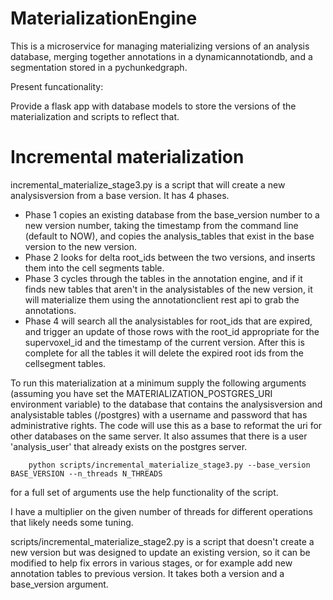 # MaterializationEngine

This is a microservice for managing materializing versions of an analysis database,  merging together annotations in a dynamicannotationdb, and a segmentation stored in a pychunkedgraph.  

Present funcationality:

Provide a flask app with database models to store the versions of the materialization and scripts to reflect that.

# Incremental materialization

incremental_materialize_stage3.py is a script that will create a new analysisversion from a base version. It has 4 phases.  
- Phase 1 copies an existing database from the base_version number to a new version number, taking the timestamp from the command line (default to NOW), and copies the analysis_tables that exist in the base version to the new version.  
- Phase 2 looks for delta root_ids between the two versions, and inserts them into the cell segments table. 
- Phase 3 cycles through the tables in the annotation engine, and if it finds new tables that aren't in the analysistables of the new version, it will materialize them using the annotationclient rest api to grab the annotations.  
- Phase 4 will search all the analysistables for root_ids that are expired, and trigger an update of those rows with the root_id appropriate for the supervoxel_id and the timestamp of the current version.  After this is complete for all the tables it will delete the expired root ids from the cellsegment tables.

To run this materialization at a minimum supply the following arguments (assuming you have set the MATERIALIZATION_POSTGRES_URI environment variable) to the database that contains the analysisversion and analysistable tables (/postgres) with a username and password that has administrative rights.  The code will use this as a base to reformat the uri for other databases on the same server. It also assumes that there is a user 'analysis_user' that already exists on the postgres server.

```
    python scripts/incremental_materialize_stage3.py --base_version BASE_VERSION --n_threads N_THREADS
```
for a full set of arguments use the help functionality of the script.

I have a multiplier on the given number of threads for different operations that likely needs some tuning.

scripts/incremental_materialize_stage2.py is a script that doesn't create a new version but was designed to update an existing version, so it can be modified to help fix errors in various stages, or for example add new annotation tables to previous version. 
It takes both a version and a base_version argument.  